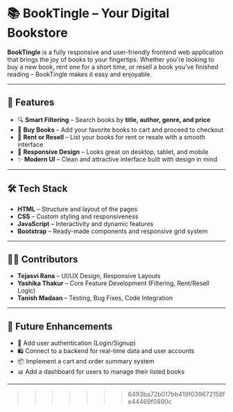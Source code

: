 # 📚 BookTingle – Your Digital Bookstore

**BookTingle** is a fully responsive and user-friendly frontend web application that brings the joy of books to your fingertips. Whether you're looking to buy a new book, rent one for a short time, or resell a book you’ve finished reading – BookTingle makes it easy and enjoyable.

---
## 🚀 Features

- 🔍 **Smart Filtering** – Search books by **title, author, genre, and price**
- 🛒 **Buy Books** – Add your favorite books to cart and proceed to checkout
- 🔄 **Rent or Resell** – List your books for rent or resale with a smooth interface
- 📱 **Responsive Design** – Looks great on desktop, tablet, and mobile
- ✨ **Modern UI** – Clean and attractive interface built with design in mind
---
## 🛠️ Tech Stack

- **HTML** – Structure and layout of the pages  
- **CSS** – Custom styling and responsiveness  
- **JavaScript** – Interactivity and dynamic features  
- **Bootstrap** – Ready-made components and responsive grid system
---
## 🧑‍💻 Contributors

- **Tejasvi Rana** – UI/UX Design, Responsive Layouts  
- **Yashika Thakur** – Core Feature Development (Filtering, Rent/Resell Logic)  
- **Tanish Madaan** – Testing, Bug Fixes, Code Integration
---
## 📝 Future Enhancements

- 🔐 Add user authentication (Login/Signup)
- 🛍️ Connect to a backend for real-time data and user accounts
- 📦 Implement a cart and order summary system
- 📊 Add a dashboard for users to manage their listed books

---
>>>>>>> 6493ba72b017bb419f039672158fe44469f0890c
